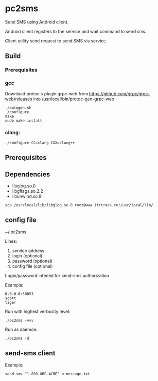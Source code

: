 # pc2sms

Send SMS using Android client.

Android client registers to the service and wait command to send sms.

Client utility send request to send SMS via service.

## Build

### Prerequisites

### gcc

Download protoc's plugin grpc-web from https://github.com/grpc/grpc-web/releases into /usr/local/bin/protoc-gen-grpc-web

```
./autogen.sh
./configure
make
sudo make install
```

### clang:

```
./configure CC=clang CXX=clang++
```

## Prerequisites

## Dependencies

- libglog.so.0
- libgflags.so.2.2
- libunwind.so.8

```
scp /usr/local/lib/libglog.so.0 root@www.itctrack.ru:/usr/local/lib/
```

## config file

~/.pc2sms

Lines:

1. service address
2. login (optional)
3. password (optional)
5. config file (optional)

Login/password intened for send-sms authorization

Example:

```
0.0.0.0:50053
scott
tiger
```

Run with highest verbosity level:

```
./pc2sms -vvv
```

Run as daemon:

```
./pc2sms -d
```

## send-sms client

Example:

```
send-sms "1-800-ORG-ACME" < message.txt 

```
